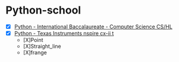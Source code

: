 # Python-school

- [X] [Python - International Baccalaureate - Computer Science CS/HL](ib)
- [X] [Python - Texas Instruments nspire cx-ii t](ti)
  - [X]Point
  - [X]Straight_line
  - [X]frange
